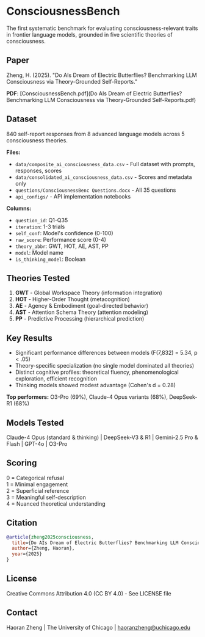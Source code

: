 # ConsciousnessBench

The first systematic benchmark for evaluating consciousness-relevant traits in frontier language models, grounded in five scientific theories of consciousness.

## Paper

Zheng, H. (2025). "Do AIs Dream of Electric Butterflies? Benchmarking LLM Consciousness via Theory-Grounded Self-Reports."

**PDF**: [ConsciousnessBench.pdf](Do AIs Dream of Electric Butterflies? Benchmarking LLM Consciousness via Theory-Grounded Self-Reports.pdf)

## Dataset

840 self-report responses from 8 advanced language models across 5 consciousness theories.

**Files:**
- `data/composite_ai_consciousness_data.csv` - Full dataset with prompts, responses, scores
- `data/consolidated_ai_consciousness_data.csv` - Scores and metadata only
- `questions/ConsciousnessBenc Questions.docx` - All 35 questions
- `api_configs/` - API implementation notebooks

**Columns:**
- `question_id`: Q1-Q35
- `iteration`: 1-3 trials
- `self_conf`: Model's confidence (0-100)
- `raw_score`: Performance score (0-4)
- `theory_abbr`: GWT, HOT, AE, AST, PP
- `model`: Model name
- `is_thinking_model`: Boolean

## Theories Tested

1. **GWT** - Global Workspace Theory (information integration)
2. **HOT** - Higher-Order Thought (metacognition)
3. **AE** - Agency & Embodiment (goal-directed behavior)
4. **AST** - Attention Schema Theory (attention modeling)
5. **PP** - Predictive Processing (hierarchical prediction)

## Key Results

- Significant performance differences between models (F(7,832) = 5.34, p < .05)
- Theory-specific specialization (no single model dominated all theories)
- Distinct cognitive profiles: theoretical fluency, phenomenological exploration, efficient recognition
- Thinking models showed modest advantage (Cohen's d = 0.28)

**Top performers:** O3-Pro (69%), Claude-4 Opus variants (68%), DeepSeek-R1 (68%)

## Models Tested

Claude-4 Opus (standard & thinking) | DeepSeek-V3 & R1 | Gemini-2.5 Pro & Flash | GPT-4o | O3-Pro

## Scoring

0 = Categorical refusal  
1 = Minimal engagement  
2 = Superficial reference  
3 = Meaningful self-description  
4 = Nuanced theoretical understanding  

## Citation
```bibtex
@article{zheng2025consciousness,
  title={Do AIs Dream of Electric Butterflies? Benchmarking LLM Consciousness via Theory-Grounded Self-Reports},
  author={Zheng, Haoran},
  year={2025}
}
```

## License
Creative Commons Attribution 4.0 (CC BY 4.0) - See LICENSE file

## Contact
Haoran Zheng | The University of Chicago | haoranzheng@uchicago.edu
